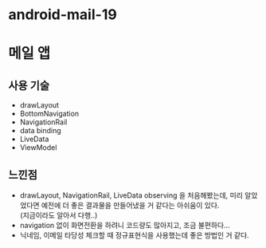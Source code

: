 # android-mail-19

# 메일 앱

## 사용 기술
- drawLayout
- BottomNavigation
- NavigationRail
- data binding
- LiveData
- ViewModel

## 느낀점
- drawLayout, NavigationRail, LiveData observing 을 처음해봤는데, 미리 알았었다면 예전에 더 좋은 결과물을 만들어냈을 거 같다는 아쉬움이 있다.</br> (지금이라도 알아서 다행..)
- navigation 없이 화면전환을 하려니 코드량도 많아지고, 조금 불편하다... 
- 닉네임, 이메일 타당성 체크할 때 정규표현식을 사용했는데 좋은 방법인 거 같다.
